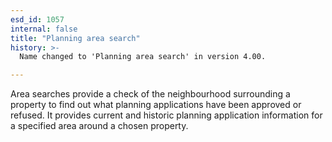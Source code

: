 ```yaml
---
esd_id: 1057
internal: false
title: "Planning area search"
history: >-
  Name changed to 'Planning area search' in version 4.00.

---
```


Area searches provide a check of the neighbourhood surrounding a property to find out what planning applications have been approved or refused. It provides current and historic planning application information for a specified area around  a chosen property.

